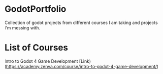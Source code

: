 # GodotPortfolio
Collection of godot projects from different courses I am taking and projects I'm messing with.

# List of Courses

Intro to Godot 4 Game Development [Link)(https://academy.zenva.com/course/intro-to-godot-4-game-development/)
